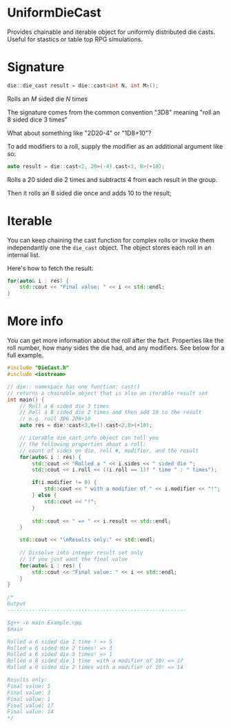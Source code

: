 # UniformDieCast
Provides chainable and iterable object for uniformly distributed die casts. 
Useful for stastics or table top RPG simulations.

# Signature
```cpp
die::die_cast result = die::cast<int N, int M>();
```

Rolls an _M_ sided die _N_ times 

The signature comes from the common convention "3D8" meaning "roll an 8 sided dice 3 times"

What about something like "2D20-4" or "1D8+10"?

To add modifiers to a roll, supply the modifier as an additional argument like so:

```cpp
auto result = die::cast<2, 20>(-4).cast<1, 8>(+10);
```

Rolls a 20 sided die 2 times and subtracts 4 from each result in the group.

Then it rolls an 8 sided die once and adds 10 to the result;

# Iterable
You can keep chaining the cast function for complex rolls or invoke them independantly
one the `die_cast` object. The object stores each roll in an internal list. 

Here's how to fetch the result:

```cpp
for(auto& i : res) {
    std::cout << "Final value: " << i << std::endl;
}
```

# More info
You can get more information about the roll after the fact. 
Properties like the roll number, how many sides the die had, and any modifiers.
See below for a full example.

```cpp
#include "DieCast.h"
#include <iostream>

// die:: namespace has one function: cast()
// returns a chainable object that is also an iterable result set
int main() {
    // Roll a 6 sided die 3 times 
    // Roll a 8 sided die 2 times and then add 10 to the result
    // e.g. roll 3D6 2D8+10
    auto res = die::cast<3,6>().cast<2,8>(+10);

    // iterable die_cast_info object can tell you
    // the following properties about a roll:
    // count of sides on die, roll #, modifier, and the result
    for(auto& i : res) {
        std::cout << "Rolled a " << i.sides << " sided die ";
        std::cout << i.roll << ((i.roll == 1)? " time " : " times");

        if(i.modifier != 0) {
            std::cout << " with a modifier of " << i.modifier << "!";
        } else {
            std::cout << "!";
        }
        
        std::cout << " => " << i.result << std::endl;
    }

    std::cout << "\nResults only:" << std::endl;
    
    // Dissolve into integer result set only
    // if you just want the final value
    for(auto& i : res) {
        std::cout << "Final value: " << i << std::endl;
    }
}

/*
Output
----------------------------------------------------------

$g++ -o main Example.cpp
$main

Rolled a 6 sided die 1 time ! => 5
Rolled a 6 sided die 2 times! => 3
Rolled a 6 sided die 3 times! => 1
Rolled a 8 sided die 1 time  with a modifier of 10! => 17
Rolled a 8 sided die 2 times with a modifier of 10! => 14

Results only:
Final value: 5
Final value: 3
Final value: 1
Final value: 17
Final value: 14
*/
```

